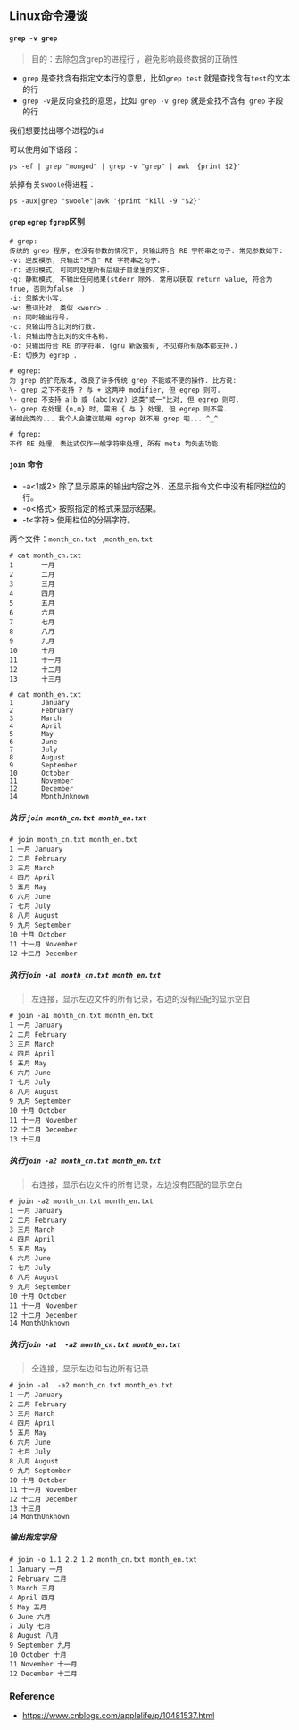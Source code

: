 ## Linux命令漫谈





#### `grep -v grep`

> 目的：去除包含grep的进程行 ，避免影响最终数据的正确性

- `grep` 是查找含有指定文本行的意思，比如`grep test` 就是查找含有`test`的文本的行
- `grep -v`是反向查找的意思，比如` grep -v grep` 就是查找不含有` grep` 字段的行

 我们想要找出哪个进程的`id`

可以使用如下语段：

```shell
ps -ef | grep "mongod" | grep -v "grep" | awk '{print $2}'
```

杀掉有关`swoole`得进程：

```shell
ps -aux|grep "swoole"|awk '{print "kill -9 "$2}'
```



#### `grep` `egrep` `fgrep`区别

```shell
# grep:
传统的 grep 程序, 在没有参数的情况下, 只输出符合 RE 字符串之句子. 常见参数如下:
-v: 逆反模示, 只输出"不含" RE 字符串之句子.
-r: 递归模式, 可同时处理所有层级子目录里的文件.
-q: 静默模式, 不输出任何结果(stderr 除外. 常用以获取 return value, 符合为 true, 否则为false .)
-i: 忽略大小写.
-w: 整词比对, 类似 <word> .
-n: 同时输出行号.
-c: 只输出符合比对的行数.
-l: 只输出符合比对的文件名称.
-o: 只输出符合 RE 的字符串. (gnu 新版独有, 不见得所有版本都支持.)
-E: 切换为 egrep .

# egrep:
为 grep 的扩充版本, 改良了许多传统 grep 不能或不便的操作. 比方说:
\- grep 之下不支持 ? 与 + 这两种 modifier, 但 egrep 则可.
\- grep 不支持 a|b 或 (abc|xyz) 这类"或一"比对, 但 egrep 则可.
\- grep 在处理 {n,m} 时, 需用 { 与 } 处理, 但 egrep 则不需.
诸如此类的... 我个人会建议能用 egrep 就不用 grep 啦... ^_^

# fgrep:
不作 RE 处理, 表达式仅作一般字符串处理, 所有 meta 均失去功能.
```



#### `join` 命令

- -a<1或2> 除了显示原来的输出内容之外，还显示指令文件中没有相同栏位的行。
- -o<格式> 按照指定的格式来显示结果。
- -t<字符> 使用栏位的分隔字符。

两个文件：`month_cn.txt `  ,`month_en.txt `

```shell
# cat month_cn.txt 
1       一月
2       二月
3       三月
4       四月
5       五月
6       六月
7       七月
8       八月
9       九月
10      十月
11      十一月
12      十二月
13      十三月
```

```shell
# cat month_en.txt 
1       January
2       February
3       March
4       April
5       May
6       June
7       July
8       August
9       September
10      October
11      November
12      December
14      MonthUnknown
```

##### 执行 `join month_cn.txt month_en.txt `

```shell
# join month_cn.txt month_en.txt 
1 一月 January
2 二月 February
3 三月 March
4 四月 April
5 五月 May
6 六月 June
7 七月 July
8 八月 August
9 九月 September
10 十月 October
11 十一月 November
12 十二月 December
```

##### 执行`join -a1 month_cn.txt month_en.txt  ` 

> 左连接，显示左边文件的所有记录，右边的没有匹配的显示空白

```shell
# join -a1 month_cn.txt month_en.txt 
1 一月 January
2 二月 February
3 三月 March
4 四月 April
5 五月 May
6 六月 June
7 七月 July
8 八月 August
9 九月 September
10 十月 October
11 十一月 November
12 十二月 December
13 十三月
```

##### 执行`join -a2 month_cn.txt month_en.txt  ` 

> 右连接，显示右边文件的所有记录，左边没有匹配的显示空白

```shell
# join -a2 month_cn.txt month_en.txt 
1 一月 January
2 二月 February
3 三月 March
4 四月 April
5 五月 May
6 六月 June
7 七月 July
8 八月 August
9 九月 September
10 十月 October
11 十一月 November
12 十二月 December
14 MonthUnknown
```

##### 执行`join -a1  -a2 month_cn.txt month_en.txt `

> 全连接，显示左边和右边所有记录

```shell
# join -a1  -a2 month_cn.txt month_en.txt 
1 一月 January
2 二月 February
3 三月 March
4 四月 April
5 五月 May
6 六月 June
7 七月 July
8 八月 August
9 九月 September
10 十月 October
11 十一月 November
12 十二月 December
13 十三月
14 MonthUnknown
```

##### 输出指定字段

```shell
# join -o 1.1 2.2 1.2 month_cn.txt month_en.txt 
1 January 一月
2 February 二月
3 March 三月
4 April 四月
5 May 五月
6 June 六月
7 July 七月
8 August 八月
9 September 九月
10 October 十月
11 November 十一月
12 December 十二月
```







### Reference

- https://www.cnblogs.com/applelife/p/10481537.html